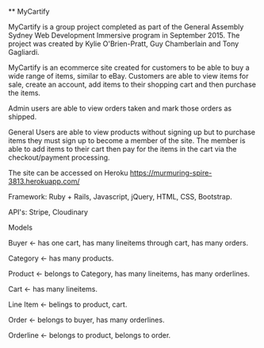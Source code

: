 ** MyCartify

MyCartify is a group project completed as part of the General Assembly Sydney Web Development Immersive program in September 2015. The project was created by Kylie O'Brien-Pratt, Guy Chamberlain and Tony Gagliardi.

MyCartify is an ecommerce site created for customers to be able to buy a wide range of items, similar to eBay. Customers are able to view items for sale, create an account, add items to their shopping cart and then purchase the items.

Admin users are able to view orders taken and mark those orders as shipped.

General Users are able to view products without signing up but to purchase items they must sign up to become a member of the site. The member is able to add items to their cart then pay for the items in the cart via the checkout/payment processing.

The site can be accessed on Heroku https://murmuring-spire-3813.herokuapp.com/

Framework: Ruby + Rails, Javascript, jQuery, HTML, CSS, Bootstrap.

API's: Stripe, Cloudinary

Models

Buyer <- has one cart, has many lineitems through cart, has many orders.

Category <- has many products.

Product <- belongs to Category, has many lineitems, has many orderlines.

Cart <- has many lineitems.

Line Item <- belings to product, cart.

Order <- belongs to buyer, has many orderlines.

Orderline <- belongs to product, belongs to order.
